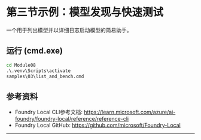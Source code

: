<!--
CO_OP_TRANSLATOR_METADATA:
{
  "original_hash": "ed8edea2fc43898c2537130fb3ae6878",
  "translation_date": "2025-09-22T11:49:23+00:00",
  "source_file": "Module08/samples/03/README.md",
  "language_code": "zh"
}
-->
# 第三节示例：模型发现与快速测试

一个用于列出模型并以详细日志启动模型的简易助手。

## 运行 (cmd.exe)
```cmd
cd Module08
.\.venv\Scripts\activate
samples\03\list_and_bench.cmd
```

## 参考资料
- Foundry Local CLI参考文档: https://learn.microsoft.com/azure/ai-foundry/foundry-local/reference/reference-cli
- Foundry Local GitHub: https://github.com/microsoft/Foundry-Local

---

